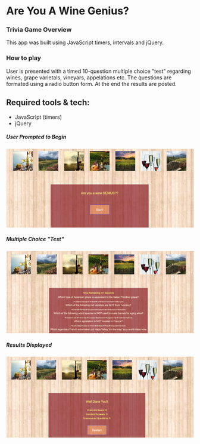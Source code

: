 # Are You A Wine Genius?

### Trivia Game Overview

This app was built using JavaScript timers, intervals and jQuery.

### How to play

User is presented with a timed 10-question multiple choice "test" regarding wines, grape varietals, vineyars, appelations etc. The questions are formated using a radio button form. At the end the results are posted.

## Required tools & tech:

- JavaScript (timers)
- jQuery

##### User Prompted to Begin

![](assets/images/wine_genius1.png)

##### Multiple Choice "Test"

![](assets/images/wine_genius2.png)

##### Results Displayed

![](assets/images/wine_genius3.png)
